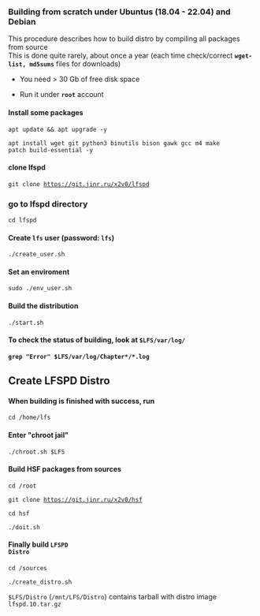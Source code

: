 ### Building from scratch under Ubuntus (18.04 - 22.04) and Debian

This procedure describes how to build distro by compiling all packages from source  
This is done quite rarely, about once a year (each time check/correct <code><b>wget-list, md5sums</b></code> files for downloads)

- You need > 30 Gb of free disk space

- Run it under <code><b>root</b></code> account


#### Install some packages
<code>apt update && apt upgrade -y</code>

<code>apt install wget git python3 binutils bison gawk gcc m4 make patch build-essential -y</code>

#### clone lfspd
<code>git clone https://git.jinr.ru/x2v0/lfspd</code>

### go to lfspd directory
<code>cd lfspd</code>

#### Create <code>lfs</code> user (password: <code>lfs</code>)
<code>./create_user.sh</code>

#### Set an enviroment
<code>sudo ./env_user.sh</code>

#### Build the distribution
<code>./start.sh</code>

#### To check the status of building, look at <code>$LFS/var/log/</code>

<code><b>grep "Error" $LFS/var/log/Chapter*/*.log </b></code>



## Create LFSPD Distro


#### When building is finished with success, run 
<code>cd /home/lfs</code>

#### Enter "chroot jail"
<code>./chroot.sh $LFS</code>


#### Build HSF packages from sources

<code>cd /root</code>

<code>git clone https://git.jinr.ru/x2v0/hsf</code>

<code>cd hsf</code>

<code>./doit.sh</code>

#### Finally build <code>LFSPD Distro</code>
<code>cd /sources</code>

<code>./create_distro.sh</code>

<code>$LFS/Distro</code> (<code>/mnt/LFS/Distro</code>) contains tarball with distro image <code>lfspd.10.tar.gz</code>
